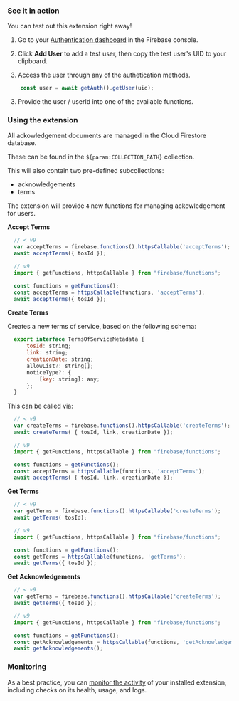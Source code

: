 ### See it in action

You can test out this extension right away!

1. Go to your [Authentication dashboard](https://console.firebase.google.com/project/${param:PROJECT_ID}/authentication/users) in the Firebase console.

1. Click **Add User** to add a test user, then copy the test user's UID to your clipboard.

2. Access the user through any of the authetication methods.

```js
    const user = await getAuth().getUser(uid);
```

3. Provide the user / userId into one of the available functions.

### Using the extension

All ackowledgement documents are managed in the Cloud Firestore database.

These can be found in the `${param:COLLECTION_PATH}` collection.

This will also contain two pre-defined subcollections:

- acknowledgements
- terms

The extension will provide `4` new functions for managing ackowledgement for users.

**Accept Terms**

  ```js
    // < v9
    var acceptTerms = firebase.functions().httpsCallable('acceptTerms');
    await acceptTerms({ tosId });
  ```

  ```js
    // v9
    import { getFunctions, httpsCallable } from "firebase/functions";

    const functions = getFunctions();
    const acceptTerms = httpsCallable(functions, 'acceptTerms');
    await acceptTerms({ tosId });
  ```

**Create Terms**

  Creates a new terms of service, based on the following schema:

  ```js
    export interface TermsOfServiceMetadata {
        tosId: string;
        link: string;
        creationDate: string;
        allowList?: string[];
        noticeType?: {
            [key: string]: any;
        };
    }
  ```

  This can be called via:

  ```js
    // < v9
    var createTerms = firebase.functions().httpsCallable('createTerms');
    await createTerms( { tosId, link, creationDate });
  ```

  ```js
    // v9
    import { getFunctions, httpsCallable } from "firebase/functions";

    const functions = getFunctions();
    const acceptTerms = httpsCallable(functions, 'acceptTerms');
    await acceptTerms( { tosId, link, creationDate });
  ```

**Get Terms**

  ```js
    // < v9
    var getTerms = firebase.functions().httpsCallable('createTerms');
    await getTerms( tosId);
  ```

  ```js
    // v9
    import { getFunctions, httpsCallable } from "firebase/functions";

    const functions = getFunctions();
    const getTerms = httpsCallable(functions, 'getTerms');
    await getTerms({ tosId });
  ```

**Get Acknowledgements**

  ```js
    // < v9
    var getTerms = firebase.functions().httpsCallable('createTerms');
    await getTerms({ tosId });
  ```

  ```js
    // v9
    import { getFunctions, httpsCallable } from "firebase/functions";

    const functions = getFunctions();
    const getAcknowledgements = httpsCallable(functions, 'getAcknowledgements');
    await getAcknowledgements();
  ```

### Monitoring

As a best practice, you can [monitor the activity](https://firebase.google.com/docs/extensions/manage-installed-extensions#monitor) of your installed extension, including checks on its health, usage, and logs.
